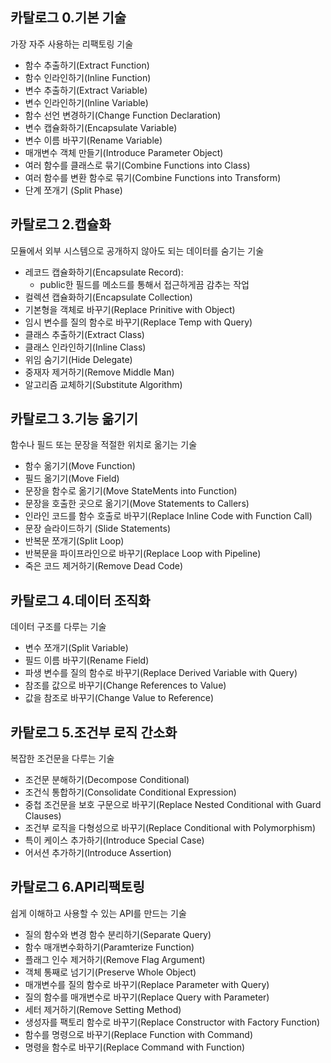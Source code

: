 ## 카탈로그 0.기본 기술 
가장 자주 사용하는 리팩토링 기술
* 함수 추출하기(Extract Function)
* 함수 인라인하기(Inline Function)
* 변수 추출하기(Extract Variable)
* 변수 인라인하기(Inline Variable)
* 함수 선언 변경하기(Change Function Declaration)
* 변수 캡슐화하기(Encapsulate Variable)
* 변수 이름 바꾸기(Rename Variable)
* 매개변수 객체 만들기(Introduce Parameter Object)
* 여러 함수를 클래스로 묶기(Combine Functions into Class)
* 여러 함수를 변환 함수로 묶기(Combine Functions into Transform)
* 단계 쪼개기 (Split Phase)

## 카탈로그 2.캡슐화
모듈에서 외부 시스템으로 공개하지 않아도 되는 데이터를 숨기는 기술

* 레코드 캡슐화하기(Encapsulate Record):
  * public한 필드를 메소드를 통해서 접근하게끔 감추는 작업
* 컬렉션 캡슐화하기(Encapsulate Collection)
* 기본형을 객체로 바꾸기(Replace Prinitive with Object)
* 임시 변수를 질의 함수로 바꾸기(Replace Temp with Query)
* 클래스 추출하기(Extract Class)
* 클래스 인라인하기(Inline Class)
* 위임 숨기기(Hide Delegate)
* 중재자 제거하기(Remove Middle Man)
* 알고리즘 교체하기(Substitute Algorithm)

## 카탈로그 3.기능 옮기기
함수나 필드 또는 문장을 적절한 위치로 옮기는 기술
* 함수 옮기기(Move Function)
* 필드 옮기기(Move Field)
* 문장을 함수로 옮기기(Move StateMents into Function)
* 문장을 호출한 곳으로 옮기기(Move Statements to Callers)
* 인라인 코드를 함수 호출로 바꾸기(Replace Inline Code with Function Call)
* 문장 슬라이드하기 (Slide Statements)
* 반복문 쪼개기(Split Loop)
* 반복문을 파이프라인으로 바꾸기(Replace Loop with Pipeline)
* 죽은 코드 제거하기(Remove Dead Code)

## 카탈로그 4.데이터 조직화
데이터 구조를 다루는 기술
* 변수 쪼개기(Split Variable)
* 필드 이름 바꾸기(Rename Field)
* 파생 변수를 질의 함수로 바꾸기(Replace Derived Variable with Query)
* 참조를 값으로 바꾸기(Change References to Value)
* 값을 참조로 바꾸기(Change Value to Reference)

## 카탙로그 5.조건부 로직 간소화
복잡한 조건문을 다루는 기술
* 조건문 분해하기(Decompose Conditional)
* 조건식 통합하기(Consolidate Conditional Expression)
* 중첩 조건문을 보호 구문으로 바꾸기(Replace Nested Conditional with Guard Clauses)
* 조건부 로직을 다형성으로 바꾸기(Replace Conditional with Polymorphism)
* 특이 케이스 추가하기(Introduce Special Case)
* 어서션 추가하기(Introduce Assertion)

## 카탈로그 6.API리팩토링
쉽게 이해하고 사용할 수 있는 API를 만드는 기술
* 질의 함수와 변경 함수 분리하기(Separate Query)
* 함수 매개변수화하기(Paramterize Function)
* 플래그 인수 제거하기(Remove Flag Argument)
* 객체 통째로 넘기기(Preserve Whole Object)
* 매개변수를 질의 함수로 바꾸기(Replace Parameter with Query)
* 질의 함수를 매개변수로 바꾸기(Replace Query with Parameter)
* 세터 제거하기(Remove Setting Method)
* 생성자를 팩토리 함수로 바꾸기(Replace Constructor with Factory Function)
* 함수를 명령으로 바꾸기(Replace Function with Command)
* 명령을 함수로 바꾸기(Replace Command with Function)
